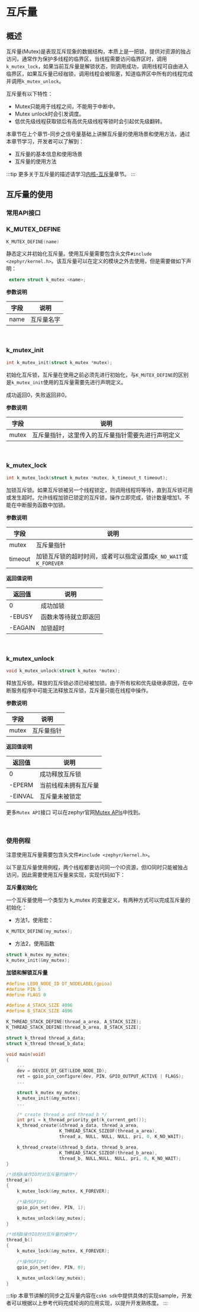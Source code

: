 # 互斥量
## 概述

互斥量(Mutex)是表现互斥现象的数据结构，本质上是一把锁，提供对资源的独占访问，通常作为保护多线程的临界区，当线程需要访问临界区时，调用`k_mutex_lock`，如果当前互斥量是解锁状态，则调用成功，调用线程可自由进入临界区，如果互斥量已经枷锁，调用线程会被阻塞，知道临界区中所有的线程完成并调用`k_mutex_unlock`。

互斥量有以下特性：
- Mutex只能用于线程之间，不能用于中断中。
- Mutex unlock时会引发调度。
- 低优先级线程获取锁后有高优先级线程等锁时会引起优先级翻转。

本章节在上个章节-同步之信号量基础上讲解互斥量的使用场景和使用方法，通过本章节学习，开发者可以了解到：
- 互斥量的基本信息和使用场景
- 互斥量的使用方法

:::tip
更多关于互斥量的描述请学习[内核-互斥量](../../kernel/mutexes.md)章节。
:::

## 互斥量的使用

### 常用API接口

### K_MUTEX_DEFINE

```c
K_MUTEX_DEFINE(name)
```

静态定义并初始化互斥量。使用互斥量需要包含头文件`#include <zephyr/kernel.h>`。该互斥量可以在定义的模块之外去使用，但是需要做如下声明：

```c
 extern struct k_mutex <name>;
```

**参数说明**

| 字段 | 说明       |
| ---- | ---------- |
| name | 互斥量名字 |

<br/>

### k_mutex_init

```c
int k_mutex_init(struct k_mutex *mutex);
```

初始化互斥锁，互斥量在使用之前必须先进行初始化，与`K_MUTEX_DEFINE`的区别是`k_mutex_init`使用的互斥量需要先进行声明定义。

成功返回0，失败返回非0。

**参数说明**

| 字段  | 说明                                               |
| ----- | -------------------------------------------------- |
| mutex | 互斥量指针，这里传入的互斥量指针需要先进行声明定义 |

<br/>

### k_mutex_lock

```c
int k_mutex_lock(struct k_mutex *mutex, k_timeout_t timeout);
```

加锁互斥锁。如果互斥锁被另一个线程锁定，则调用线程将等待，直到互斥锁可用或发生超时。允许线程加锁已锁定的互斥锁，操作立即完成，锁计数量增加1。不能在中断服务函数中加锁。

**参数说明**

| 字段    | 说明                                                         |
| ------- | ------------------------------------------------------------ |
| mutex   | 互斥量指针                                                   |
| timeout | 加锁互斥锁的超时时间，或者可以指定设置成`K_NO_WAIT`或`K_FOREVER` |

**返回值说明**

| 返回值  | 说明                 |
| ------- | -------------------- |
| 0       | 成功加锁            |
| -EBUSY  | 函数未等待就立即返回 |
| -EAGAIN | 加锁超时             |

<br/>

### k_mutex_unlock

```c
void k_mutex_unlock(struct k_mutex *mutex);
```

释放互斥锁。释放的互斥锁必须已经被加锁。由于所有权和优先级继承原因，在中断服务程序中可能无法释放互斥锁，互斥量只能在线程中操作。

**参数说明**

| 字段  | 说明       |
| ----- | ---------- |
| mutex | 互斥量指针 |

**返回值说明**

| 返回值  | 说明                 |
| ------- | -------------------- |
| 0       | 成功释放互斥锁             |
| -EPERM  | 当前线程未拥有互斥量 |
| -EINVAL | 互斥量未被锁定       |

更多`Mutex API`接口 可以在zephyr官网[Mutex APIs](https://docs.zephyrproject.org/latest/doxygen/html/group__mutex__apis.html)中找到。

<br/>

### 使用例程

注意使用互斥量需要包含头文件`#include <zephyr/kernel.h>`。

以下是互斥量使用例程，两个线程都要访问同一个IO资源，但IO同时只能被独占访问，因此需要使用互斥量来实现，实现代码如下：

**互斥量初始化**

一个互斥量使用一个类型为 k_mutex 的变量定义，有两种方式可以完成互斥量的初始化：

- 方法1，使用宏：
```c
K_MUTEX_DEFINE(my_mutex);
```

- 方法2，使用函数 
```c
struct k_mutex my_mutex;
k_mutex_init(&my_mutex);
```

**加锁和解锁互斥量**

```c
#define LED0_NODE_ID DT_NODELABEL(gpioa)
#define PIN	5
#define FLAGS 0

#define A_STACK_SIZE 4096
#define B_STACK_SIZE 4096

K_THREAD_STACK_DEFINE(thread_a_area, A_STACK_SIZE);
K_THREAD_STACK_DEFINE(thread_b_area, B_STACK_SIZE);

struct k_thread thread_a_data;
struct k_thread thread_b_data;

void main(void)
{
    ...
    dev = DEVICE_DT_GET(LED0_NODE_ID);
    ret = gpio_pin_configure(dev, PIN, GPIO_OUTPUT_ACTIVE | FLAGS);
    ...

    struct k_mutex my_mutex;
    k_mutex_init(&my_mutex);
    ...

    /* create thread_a and thread_b */
    int pri = k_thread_priority_get(k_current_get());
    k_thread_create(&thread_a_data, thread_a_area,
                    K_THREAD_STACK_SIZEOF(thread_a_area),
                    thread_a, NULL, NULL, NULL, pri, 0, K_NO_WAIT);

    k_thread_create(&thread_b_data, thread_b_area,
                    K_THREAD_STACK_SIZEOF(thread_b_area), 
                    thread_b, NULL,NULL, NULL, pri, 0, K_NO_WAIT);
}

/*线程A操作IO时对互斥量的操作*/
thread_a()
{
    k_mutex_lock(&my_mutex, K_FOREVER);

    /*操作GPIO*/
    gpio_pin_set(dev, PIN, 1);

    k_mutex_unlock(&my_mutex);
}

/*线程B操作IO时对互斥量的操作*/
thread_b()
{
    k_mutex_lock(&my_mutex, K_FOREVER);

    /*操作GPIO*/
    gpio_pin_set(dev, PIN, 0);

    k_mutex_unlock(&my_mutex);
}
```
:::tip 
本章节讲解的同步之互斥量内容在`csk6 sdk`中提供具体的实现sample，开发者可以根据以上参考代码完成轮询的应用实现，以提升开发熟练度。
::: 